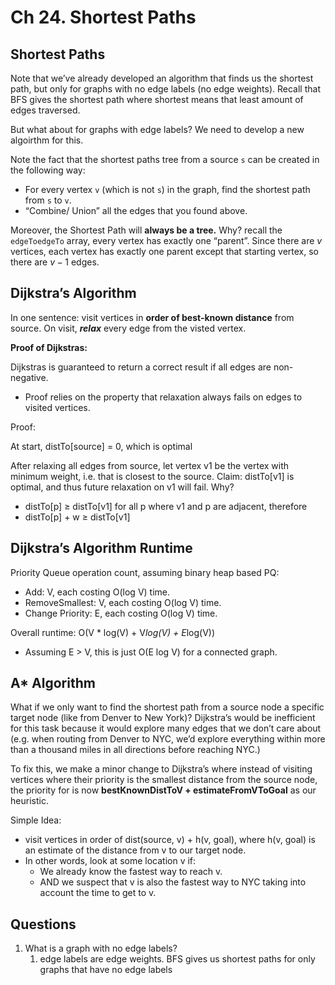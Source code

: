# Ch 24. Shortest Paths

## Shortest Paths

Note that we’ve already developed an algorithm that finds us the shortest path, but only for graphs with no edge labels (no edge weights). Recall that BFS gives the shortest path where shortest means that least amount of edges traversed. 

But what about for graphs with edge labels? We need to develop a new algoirthm for this.

Note the fact that the shortest paths tree from a source `s` can be created in the following way:

- For every vertex `v` (which is not `s`) in the graph, find the shortest path from `s` to `v`.
- “Combine/ Union” all the edges that you found above.

Moreover, the Shortest Path will ************************************always be a tree.************************************ Why? recall the `edgeToedgeTo` array, every vertex has exactly one “parent”. Since there are $v$ vertices, each vertex has exactly one parent except that starting vertex, so there are $v- 1$ edges.

## Dijkstra’s Algorithm

In one sentence: visit vertices in **order of best-known distance** from source. On visit, ***************relax*************** every edge from the visted vertex.

**Proof of Dijkstras:** 

Dijkstras is guaranteed to return a correct result if all edges are non-negative.

- Proof relies on the property that relaxation always fails on edges to visited vertices.

Proof: 

At start, distTo[source] = 0, which is optimal

After relaxing all edges from source, let vertex v1 be the vertex with minimum weight, i.e. that is closest to the source. Claim: distTo[v1] is optimal, and thus future relaxation on v1 will fail. Why?

- distTo[p] ≥ distTo[v1] for all p where v1 and p are adjacent, therefore
- distTo[p] + w ≥ distTo[v1]

## Dijkstra’s Algorithm Runtime

Priority Queue operation count, assuming binary heap based PQ:

- Add: V, each costing O(log V) time.
- RemoveSmallest: V, each costing O(log V) time.
- Change Priority: E, each costing O(log V) time.

Overall runtime: O(V * log(V) + V*log(V) + E*log(V))

- Assuming E > V, this is just O(E log V) for a connected graph.

## A* Algorithm

What if we only want to find the shortest path from a source node a specific target node (like from Denver to New York)? Dijkstra’s would be inefficient for this task because it would explore many edges that we don’t care about (e.g. when routing from Denver to NYC, we’d explore everything within more than a thousand miles in all directions before reaching NYC.)

To fix this, we make a minor change to Dijkstra’s where instead of visiting vertices where their priority is the smallest distance from the source node, the priority for is now **********bestKnownDistToV + estimateFromVToGoal********** as our heuristic.

Simple Idea:

- visit vertices in order of dist(source, v) + h(v, goal), where h(v, goal) is an estimate of the distance from v to our target node.
- In other words, look at some location v if:
    - We already know the fastest way to reach v.
    - AND we suspect that v is also the fastest way to NYC taking into account the time to get to v.

## Questions

1. What is a graph with no edge labels?
    1. edge labels are edge weights. BFS gives us shortest paths for only graphs that have no edge labels